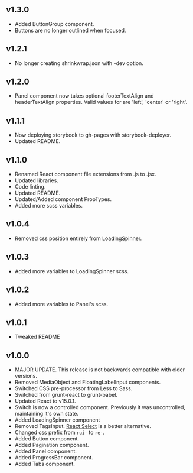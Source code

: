 ## v1.3.0
* Added ButtonGroup component.
* Buttons are no longer outlined when focused.

## v1.2.1
* No longer creating shrinkwrap.json with -dev option.

## v1.2.0
* Panel component now takes optional footerTextAlign and headerTextAlign properties. Valid values for are 'left', 'center' or 'right'.

## v1.1.1
* Now deploying storybook to gh-pages with storybook-deployer.
* Updated README.

## v1.1.0
* Renamed React component file extensions from .js to .jsx.
* Updated libraries.
* Code linting.
* Updated README.
* Updated/Added component PropTypes.
* Added more scss variables.

## v1.0.4
* Removed css position entirely from LoadingSpinner.

## v1.0.3
* Added more variables to LoadingSpinner scss.

## v1.0.2
* Added more variables to Panel's scss.

## v1.0.1
* Tweaked README

## v1.0.0

* MAJOR UPDATE. This release is not backwards compatible with older versions.
* Removed MediaObject and FloatingLabelInput components.
* Switched CSS pre-processor from Less to Sass.
* Switched from grunt-react to grunt-babel.
* Updated React to v15.0.1.
* Switch is now a controlled component. Previously it was uncontrolled, maintaining it's own state.
* Added LoadingSpinner component
* Removed TagsInput. [React Select](http://jedwatson.github.io/react-select/) is a better alternative.
* Changed css prefix from `rui-` to `re-`.
* Added Button component.
* Added Pagination component.
* Added Panel component.
* Added ProgressBar component.
* Added Tabs component.
